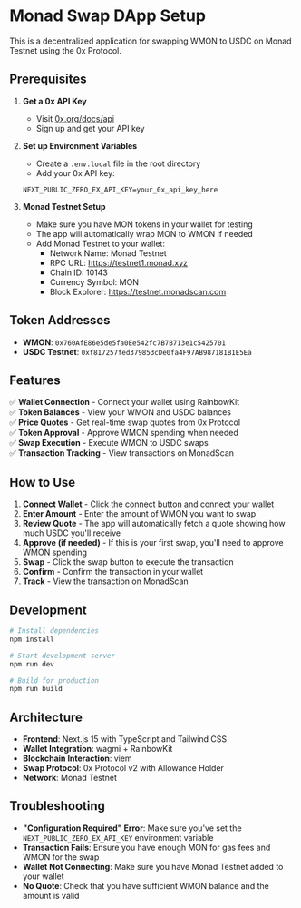 # Monad Swap DApp Setup

This is a decentralized application for swapping WMON to USDC on Monad Testnet using the 0x Protocol.

## Prerequisites

1. **Get a 0x API Key**
   - Visit [0x.org/docs/api](https://0x.org/docs/api)
   - Sign up and get your API key

2. **Set up Environment Variables**
   - Create a `.env.local` file in the root directory
   - Add your 0x API key:
   ```
   NEXT_PUBLIC_ZERO_EX_API_KEY=your_0x_api_key_here
   ```

3. **Monad Testnet Setup**
   - Make sure you have MON tokens in your wallet for testing
   - The app will automatically wrap MON to WMON if needed
   - Add Monad Testnet to your wallet:
     - Network Name: Monad Testnet
     - RPC URL: https://testnet1.monad.xyz
     - Chain ID: 10143
     - Currency Symbol: MON
     - Block Explorer: https://testnet.monadscan.com

## Token Addresses

- **WMON**: `0x760AfE86e5de5fa0Ee542fc7B7B713e1c5425701`
- **USDC Testnet**: `0xf817257fed379853cDe0fa4F97AB987181B1E5Ea`

## Features

✅ **Wallet Connection** - Connect your wallet using RainbowKit  
✅ **Token Balances** - View your WMON and USDC balances  
✅ **Price Quotes** - Get real-time swap quotes from 0x Protocol  
✅ **Token Approval** - Approve WMON spending when needed  
✅ **Swap Execution** - Execute WMON to USDC swaps  
✅ **Transaction Tracking** - View transactions on MonadScan  

## How to Use

1. **Connect Wallet** - Click the connect button and connect your wallet
2. **Enter Amount** - Enter the amount of WMON you want to swap
3. **Review Quote** - The app will automatically fetch a quote showing how much USDC you'll receive
4. **Approve (if needed)** - If this is your first swap, you'll need to approve WMON spending
5. **Swap** - Click the swap button to execute the transaction
6. **Confirm** - Confirm the transaction in your wallet
7. **Track** - View the transaction on MonadScan

## Development

```bash
# Install dependencies
npm install

# Start development server
npm run dev

# Build for production
npm run build
```

## Architecture

- **Frontend**: Next.js 15 with TypeScript and Tailwind CSS
- **Wallet Integration**: wagmi + RainbowKit
- **Blockchain Interaction**: viem
- **Swap Protocol**: 0x Protocol v2 with Allowance Holder
- **Network**: Monad Testnet

## Troubleshooting

- **"Configuration Required" Error**: Make sure you've set the `NEXT_PUBLIC_ZERO_EX_API_KEY` environment variable
- **Transaction Fails**: Ensure you have enough MON for gas fees and WMON for the swap
- **Wallet Not Connecting**: Make sure you have Monad Testnet added to your wallet
- **No Quote**: Check that you have sufficient WMON balance and the amount is valid
